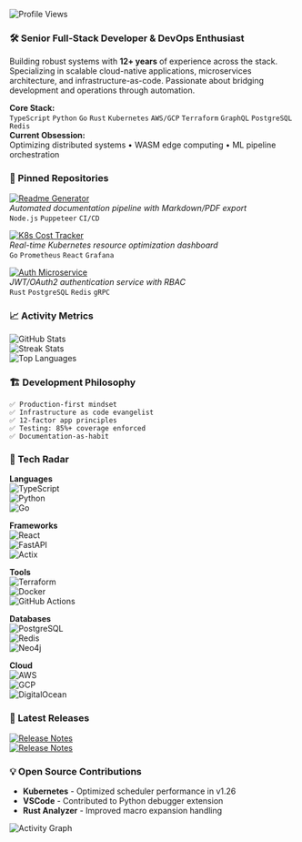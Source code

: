 ![Profile Views](https://komarev.com/ghpvc/?username=bjorgporsteins349&color=blueviolet)  
### 🛠️ Senior Full-Stack Developer & DevOps Enthusiast  
Building robust systems with **12+ years** of experience across the stack. Specializing in scalable cloud-native applications, microservices architecture, and infrastructure-as-code. Passionate about bridging development and operations through automation.  

**Core Stack:**  
`TypeScript` `Python` `Go` `Rust` `Kubernetes` `AWS/GCP` `Terraform` `GraphQL` `PostgreSQL` `Redis`  
**Current Obsession:**  
Optimizing distributed systems • WASM edge computing • ML pipeline orchestration  

### 📌 Pinned Repositories  
[![Readme Generator](https://github-readme-stats.vercel.app/api/pin/?username=bjorgporsteins349&repo=readme-generator&theme=radical)](https://github.com/bjorgporsteins349/readme-generator)  
*Automated documentation pipeline with Markdown/PDF export*  
`Node.js` `Puppeteer` `CI/CD`  

[![K8s Cost Tracker](https://github-readme-stats.vercel.app/api/pin/?username=bjorgporsteins349&repo=k8s-cost-tracker&theme=radical)](https://github.com/bjorgporsteins349/k8s-cost-tracker)  
*Real-time Kubernetes resource optimization dashboard*  
`Go` `Prometheus` `React` `Grafana`  

[![Auth Microservice](https://github-readme-stats.vercel.app/api/pin/?username=bjorgporsteins349&repo=auth-microservice&theme=radical)](https://github.com/bjorgporsteins349/auth-microservice)  
*JWT/OAuth2 authentication service with RBAC*  
`Rust` `PostgreSQL` `Redis` `gRPC`  

### 📈 Activity Metrics  
![GitHub Stats](https://github-readme-stats.vercel.app/api?username=bjorgporsteins349&show_icons=true&theme=radical&include_all_commits=true)  
![Streak Stats](https://streak-stats.demolab.com/?user=bjorgporsteins349&theme=radical)  
![Top Languages](https://github-readme-stats.vercel.app/api/top-langs/?username=bjorgporsteins349&layout=compact&theme=radical&langs_count=8)  

### 🏗️ Development Philosophy  
```text  
✅ Production-first mindset  
✅ Infrastructure as code evangelist  
✅ 12-factor app principles  
✅ Testing: 85%+ coverage enforced  
✅ Documentation-as-habit  
```  

### 🔧 Tech Radar  
**Languages**  
![TypeScript](https://img.shields.io/badge/-TypeScript-3178C6?logo=typescript&logoColor=white)  
![Python](https://img.shields.io/badge/-Python-3776AB?logo=python&logoColor=white)  
![Go](https://img.shields.io/badge/-Go-00ADD8?logo=go&logoColor=white)  

**Frameworks**  
![React](https://img.shields.io/badge/-React-61DAFB?logo=react&logoColor=black)  
![FastAPI](https://img.shields.io/badge/-FastAPI-009688?logo=fastapi&logoColor=white)  
![Actix](https://img.shields.io/badge/-Actix-000000?logo=rust&logoColor=white)  

**Tools**  
![Terraform](https://img.shields.io/badge/-Terraform-7B42BC?logo=terraform&logoColor=white)  
![Docker](https://img.shields.io/badge/-Docker-2496ED?logo=docker&logoColor=white)  
![GitHub Actions](https://img.shields.io/badge/-GitHub_Actions-2088FF?logo=github-actions&logoColor=white)  

**Databases**  
![PostgreSQL](https://img.shields.io/badge/-PostgreSQL-4169E1?logo=postgresql&logoColor=white)  
![Redis](https://img.shields.io/badge/-Redis-DC382D?logo=redis&logoColor=white)  
![Neo4j](https://img.shields.io/badge/-Neo4j-008CC1?logo=neo4j&logoColor=white)  

**Cloud**  
![AWS](https://img.shields.io/badge/-AWS-232F3E?logo=amazon-aws&logoColor=white)  
![GCP](https://img.shields.io/badge/-GCP-4285F4?logo=google-cloud&logoColor=white)  
![DigitalOcean](https://img.shields.io/badge/-Digital_Ocean-0080FF?logo=digitalocean&logoColor=white)  

### 🚀 Latest Releases  
[![Release Notes](https://img.shields.io/badge/API_Gateway-v2.3.1-blue)](https://github.com/bjorgporsteins349/api-gateway/releases)  
[![Release Notes](https://img.shields.io/badge/CLI_Toolkit-v1.8.0-green)](https://github.com/bjorgporsteins349/cli-toolkit/releases)  

### 💡 Open Source Contributions  
- **Kubernetes** - Optimized scheduler performance in v1.26  
- **VSCode** - Contributed to Python debugger extension  
- **Rust Analyzer** - Improved macro expansion handling  

![Activity Graph](https://activity-graph.herokuapp.com/graph?username=bjorgporsteins349&theme=react-dark&hide_border=true&area=true)
